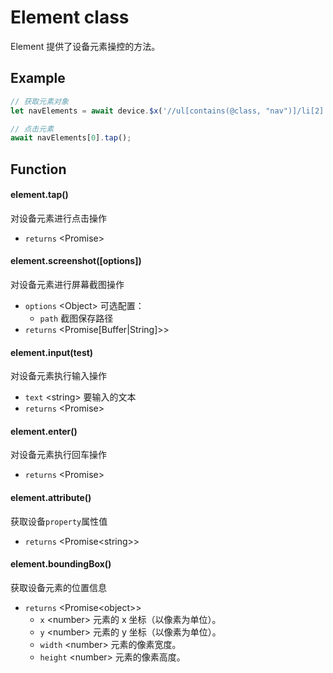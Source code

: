 # Element class

Element 提供了设备元素操控的方法。

## Example

```javascript
// 获取元素对象
let navElements = await device.$x('//ul[contains(@class, "nav")]/li[2]');

// 点击元素
await navElements[0].tap();
```

## Function

#### element.tap()

对设备元素进行点击操作

- `returns` <Promise\>

#### element.screenshot([options])

对设备元素进行屏幕截图操作

- `options` <Object\> 可选配置：
  - `path` <string/> 截图保存路径
- `returns` <Promise[Buffer|String]>\>

#### element.input(test)

对设备元素执行输入操作

- `text` <string\> 要输入的文本
- `returns` <Promise\>

#### element.enter()

对设备元素执行回车操作

- `returns` <Promise\>

#### element.attribute()

获取设备`property`属性值

- `returns` <Promise<string\>\>

#### element.boundingBox()

获取设备元素的位置信息

- `returns` <Promise<object\>\>
  - `x` <number\> 元素的 x 坐标（以像素为单位）。
  - `y` <number\> 元素的 y 坐标（以像素为单位）。
  - `width` <number\> 元素的像素宽度。
  - `height` <number\> 元素的像素高度。

